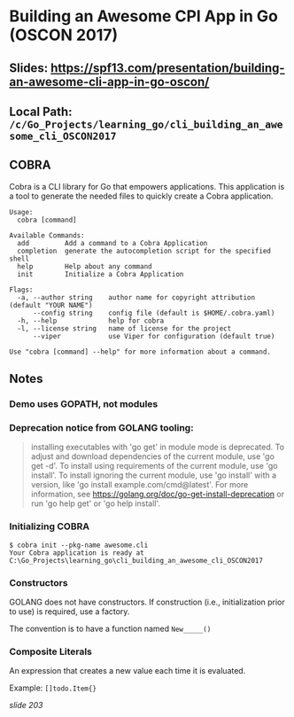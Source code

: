 # Building an Awesome CPI App in Go (OSCON 2017)

## Slides: https://spf13.com/presentation/building-an-awesome-cli-app-in-go-oscon/


## Local Path: `/c/Go_Projects/learning_go/cli_building_an_awesome_cli_OSCON2017`


## COBRA

Cobra is a CLI library for Go that empowers applications.
This application is a tool to generate the needed files
to quickly create a Cobra application.

```
Usage:
  cobra [command]

Available Commands:
  add         Add a command to a Cobra Application
  completion  generate the autocompletion script for the specified shell
  help        Help about any command
  init        Initialize a Cobra Application

Flags:
  -a, --author string    author name for copyright attribution (default "YOUR NAME")
      --config string    config file (default is $HOME/.cobra.yaml)
  -h, --help             help for cobra
  -l, --license string   name of license for the project
      --viper            use Viper for configuration (default true)

Use "cobra [command] --help" for more information about a command.
```



## Notes

### Demo uses GOPATH, not modules

### Deprecation notice from GOLANG tooling:

> installing executables with 'go get' in module mode is deprecated.
> To adjust and download dependencies of the current module, use 'go get -d'.
> To install using requirements of the current module, use 'go install'.
> To install ignoring the current module, use 'go install' with a version, like 'go install example.com/cmd@latest'.
> For more information, see https://golang.org/doc/go-get-install-deprecation or run 'go help get' or 'go help install'.

### Initializing COBRA

```
$ cobra init --pkg-name awesome.cli
Your Cobra application is ready at
C:\Go_Projects\learning_go\cli_building_an_awesome_cli_OSCON2017
```

### Constructors

GOLANG does not have constructors. If construction (i.e., initialization prior to use) is required, use a factory.

The convention is to have a function named `New_____()`

### Composite Literals

An expression that creates a new value each time it is evaluated.

Example: `[]todo.Item{}`

*slide 203*
